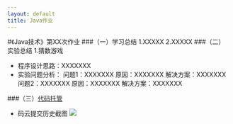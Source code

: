 ```yaml
---
layout: default
title: Java作业
---
```

#《Java技术》第XX次作业
###（一）学习总结
1.XXXXX
2.XXXXX
###（二）实验总结
1.猜数游戏
    
 - 程序设计思路：XXXXXXX
 - 实验问题分析：
   问题1：XXXXXXX
   原因：XXXXXXX
   解决方案：XXXXXXX
   问题2：XXXXXXX
   原因：XXXXXXX
   解决方案：XXXXXXX

###（三）[代码托管](git@git.oschina.net:maoth/java-hebau.git)
 -  码云提交历史截图
    ![](http://images2015.cnblogs.com/blog/1028015/201703/1028015-20170303185524923-1314547592.png)